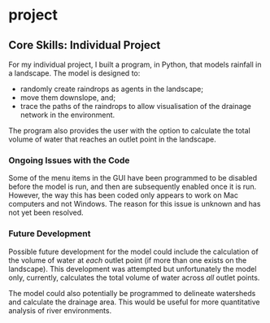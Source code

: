 # project

## Core Skills: Individual Project

For my individual project, I built a program, in Python, that models rainfall in a landscape. The model is designed to:
* randomly create raindrops as agents in the landscape;
* move them downslope, and;
* trace the paths of the raindrops to allow visualisation of the drainage network in the environment.

The program also provides the user with the option to calculate the total volume of water that reaches an outlet point in the landscape.

### Ongoing Issues with the Code

Some of the menu items in the GUI have been programmed to be disabled before the model is run, and then are subsequently enabled once it is run. However, the way this has been coded only appears to work on Mac computers and not Windows. The reason for this issue is unknown and has not yet been resolved.

### Future Development

Possible future development for the model could include the calculation of the volume of water at *each* outlet point (if more than one exists on the landscape). This development was attempted but unfortunately the model only, currently, calculates the total volume of water across *all* outlet points.

The model could also potentially be programmed to delineate watersheds and calculate the drainage area. This would be useful for more quantitative analysis of river environments.

